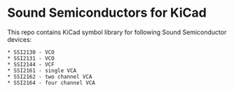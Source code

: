 # Sound Semiconductors for KiCad

This repo contains KiCad symbol library for following Sound Semiconductor devices:
```
* SSI2130 - VCO
* SSI2131 - VCO
* SSI2144 - VCF
* SSI2161 - single VCA
* SSI2162 - two channel VCA
* SSI2164 - four channel VCA
```
